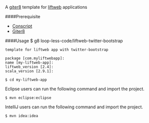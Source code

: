 A [giter8](http://github.com/n8han/giter8) template for [liftweb](http://liftweb.com) applications

####Prerequisite

- [Conscript](https://github.com/n8han/conscript) 
- [Giter8](https://github.com/n8han/giter8)

####Usage
    $ g8 loop-less-code/liftweb-twitter-bootstrap  

    template for liftweb app with twitter-bootstrap
    
    package [com.myliftwebapp]:
    name [my-liftweb-app]:
    liftweb_version [2.4]:
    scala_version [2.9.1]:

    $ cd my-liftweb-app  

Eclipse users can run the following command and import the project.
    
    $ mvn eclipse:eclipse  
    
IntelliJ users can run the following command and import the project. 

    $ mvn idea:idea  

